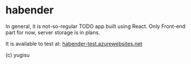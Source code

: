 # habender

In general, it is not-so-regular TODO app built using React. Only Front-end part for now, server storage is in plans.

It is available to test at: [habender-test.azurewebsites.net](https://habender-test.azurewebsites.net)

(c) yugisu
